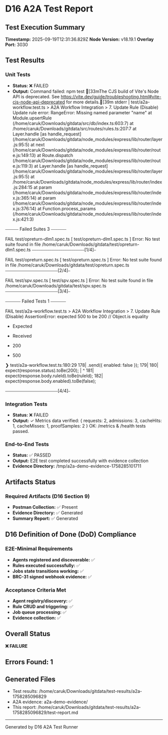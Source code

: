 # D16 A2A Test Report

## Test Execution Summary
**Timestamp:** 2025-09-19T12:31:36.829Z
**Node Version:** v18.19.1
**Overlay Port:** 3030

## Test Results

### Unit Tests
- **Status:** ❌ FAILED
- **Output:** Command failed: npm test
[33mThe CJS build of Vite's Node API is deprecated. See https://vite.dev/guide/troubleshooting.html#vite-cjs-node-api-deprecated for more details.[39m
stderr | test/a2a-workflow.test.ts > A2A Workflow Integration > 7. Update Rule (Disable)
Update rule error: RangeError: Missing named parameter "name"
    at Module.upsertRule (/home/caruk/Downloads/gitdata/src/db/index.ts:603:7)
    at /home/caruk/Downloads/gitdata/src/routes/rules.ts:207:7
    at Layer.handle [as handle_request] (/home/caruk/Downloads/gitdata/node_modules/express/lib/router/layer.js:95:5)
    at next (/home/caruk/Downloads/gitdata/node_modules/express/lib/router/route.js:149:13)
    at Route.dispatch (/home/caruk/Downloads/gitdata/node_modules/express/lib/router/route.js:119:3)
    at Layer.handle [as handle_request] (/home/caruk/Downloads/gitdata/node_modules/express/lib/router/layer.js:95:5)
    at /home/caruk/Downloads/gitdata/node_modules/express/lib/router/index.js:284:15
    at param (/home/caruk/Downloads/gitdata/node_modules/express/lib/router/index.js:365:14)
    at param (/home/caruk/Downloads/gitdata/node_modules/express/lib/router/index.js:376:14)
    at Function.process_params (/home/caruk/Downloads/gitdata/node_modules/express/lib/router/index.js:421:3)

⎯⎯⎯⎯⎯⎯ Failed Suites 3 ⎯⎯⎯⎯⎯⎯⎯

 FAIL  test/opreturn-dlm1.spec.ts [ test/opreturn-dlm1.spec.ts ]
Error: No test suite found in file /home/caruk/Downloads/gitdata/test/opreturn-dlm1.spec.ts
⎯⎯⎯⎯⎯⎯⎯⎯⎯⎯⎯⎯⎯⎯⎯⎯⎯⎯⎯⎯⎯⎯⎯⎯[1/4]⎯

 FAIL  test/opreturn.spec.ts [ test/opreturn.spec.ts ]
Error: No test suite found in file /home/caruk/Downloads/gitdata/test/opreturn.spec.ts
⎯⎯⎯⎯⎯⎯⎯⎯⎯⎯⎯⎯⎯⎯⎯⎯⎯⎯⎯⎯⎯⎯⎯⎯[2/4]⎯

 FAIL  test/spv.spec.ts [ test/spv.spec.ts ]
Error: No test suite found in file /home/caruk/Downloads/gitdata/test/spv.spec.ts
⎯⎯⎯⎯⎯⎯⎯⎯⎯⎯⎯⎯⎯⎯⎯⎯⎯⎯⎯⎯⎯⎯⎯⎯[3/4]⎯

⎯⎯⎯⎯⎯⎯⎯ Failed Tests 1 ⎯⎯⎯⎯⎯⎯⎯

 FAIL  test/a2a-workflow.test.ts > A2A Workflow Integration > 7. Update Rule (Disable)
AssertionError: expected 500 to be 200 // Object.is equality

- Expected
+ Received

- 200
+ 500

 ❯ test/a2a-workflow.test.ts:180:29
    178|       .send({ enabled: false });
    179| 
    180|     expect(response.status).toBe(200);
       |                             ^
    181|     expect(response.body.ruleId).toBe(ruleId);
    182|     expect(response.body.enabled).toBe(false);

⎯⎯⎯⎯⎯⎯⎯⎯⎯⎯⎯⎯⎯⎯⎯⎯⎯⎯⎯⎯⎯⎯⎯⎯[4/4]⎯



### Integration Tests
- **Status:** ❌ FAILED
- **Output:** ✓ Metrics data verified: {
  requests: 2,
  admissions: 3,
  cacheHits: 1,
  cacheMisses: 1,
  proofSamples: 2
}
OK: /metrics & /health tests passed.


### End-to-End Tests
- **Status:** ✅ PASSED
- **Output:** E2E test completed successfully with evidence collection
- **Evidence Directory:** /tmp/a2a-demo-evidence-1758285101711

## Artifacts Status

### Required Artifacts (D16 Section 9)
- **Postman Collection:** ✅ Present
- **Evidence Directory:** ✅ Generated
- **Summary Report:** ✅ Generated

## D16 Definition of Done (DoD) Compliance

### E2E-Minimal Requirements
- **Agents registered and discoverable:** ✅
- **Rules executed successfully:** ✅
- **Jobs state transitions working:** ✅
- **BRC-31 signed webhook evidence:** ✅

### Acceptance Criteria Met
- **Agent registry/discovery:** ✅
- **Rule CRUD and triggering:** ✅
- **Job queue processing:** ✅
- **Evidence collection:** ✅

## Overall Status
**❌ FAILURE**


## Errors Found: 1



## Generated Files
- Test results: /home/caruk/Downloads/gitdata/test-results/a2a-1758285096829
- A2A evidence: a2a-demo-evidence/
- This report: /home/caruk/Downloads/gitdata/test-results/a2a-1758285096829/test-report.md

---
Generated by D16 A2A Test Runner
